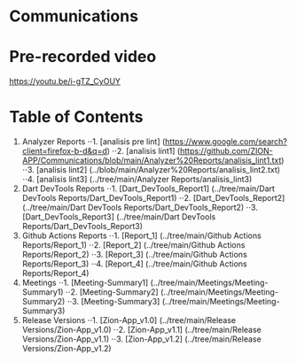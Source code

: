 # Communications

# Pre-recorded video
https://youtu.be/i-gTZ_CyOUY

# Table of Contents
1. Analyzer Reports
⋅⋅1. [analisis pre lint] (https://www.google.com/search?client=firefox-b-d&q=d)
⋅⋅2. [analisis lint1] (https://github.com/ZION-APP/Communications/blob/main/Analyzer%20Reports/analisis_lint1.txt)
⋅⋅3. [analisis lint2] (../blob/main/Analyzer%20Reports/analisis_lint2.txt)
⋅⋅4. [analisis lint3] (../tree/main/Analyzer Reports/analisis_lint3)
2. Dart DevTools Reports
⋅⋅1. [Dart_DevTools_Report1] (../tree/main/Dart DevTools Reports/Dart_DevTools_Report1)
⋅⋅2. [Dart_DevTools_Report2] (../tree/main/Dart DevTools Reports/Dart_DevTools_Report2)
⋅⋅3. [Dart_DevTools_Report3] (../tree/main/Dart DevTools Reports/Dart_DevTools_Report3)
3. Github Actions Reports
⋅⋅1. [Report_1] (../tree/main/Github Actions Reports/Report_1)
⋅⋅2. [Report_2] (../tree/main/Github Actions Reports/Report_2)
⋅⋅3. [Report_3] (../tree/main/Github Actions Reports/Report_3)
⋅⋅4. [Report_4] (../tree/main/Github Actions Reports/Report_4)
5. Meetings
⋅⋅1. [Meeting-Summary1] (../tree/main/Meetings/Meeting-Summary1)
⋅⋅2. [Meeting-Summary2] (../tree/main/Meetings/Meeting-Summary2)
⋅⋅3. [Meeting-Summary3] (../tree/main/Meetings/Meeting-Summary3)
7. Release Versions
⋅⋅1. [Zion-App_v1.0] (../tree/main/Release Versions/Zion-App_v1.0)
⋅⋅2. [Zion-App_v1.1] (../tree/main/Release Versions/Zion-App_v1.1)
⋅⋅3. [Zion-App_v1.2] (../tree/main/Release Versions/Zion-App_v1.2)
